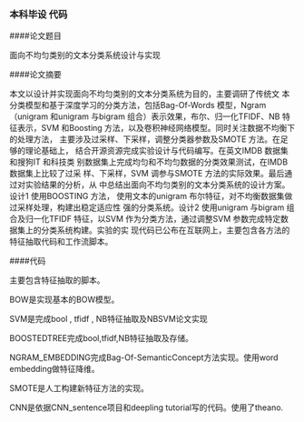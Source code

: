 ### 本科毕设 代码

####论文题目

 面向不均匀类别的文本分类系统设计与实现

####论文摘要 

本文以设计并实现面向不均匀类别的文本分类系统为目的，主要调研了传统文
本分类模型和基于深度学习的分类方法，包括Bag-Of-Words 模型，Ngram（unigram
和unigram 与bigram 组合）表示效果，布尔、归一化TFIDF、NB 特征表示，SVM
和Boosting 方法，以及卷积神经网络模型。同时关注数据不均衡下的处理方法，
主要涉及过采样、下采样，调整分类器参数及SMOTE 方法。在足够的理论基础上，
结合开源资源完成实验设计与代码编写。在英文IMDB 数据集和搜狗IT 和科技类
别数据集上完成均匀和不均匀数据的分类效果测试，在IMDB 数据集上比较了过采
样、下采样，SVM 调参与SMOTE 方法的实际效果。最后通过对实验结果的分析，从
中总结出面向不均匀类别的文本分类系统的设计方案。设计1 使用BOOSTING 方法，
使用文本的unigram 布尔特征，对不均衡数据集做过采样处理，构建出稳定适应性
强的分类系统。设计2 使用unigram 与bigram 组合及归一化TFIDF 特征，以SVM
作为分类方法，通过调整SVM 参数完成特定数据集上的分类系统构建。实验的实
现代码已公布在互联网上，主要包含各方法的特征抽取代码和工作流脚本。

####代码

主要包含特征抽取的脚本。

BOW是实现基本的BOW模型。

SVM是完成bool , tfidf , NB特征抽取及NBSVM论文实现

BOOSTEDTREE完成bool,tfidf,NB特征抽取及存储。

NGRAM_EMBEDDING完成Bag-Of-SemanticConcept方法实现。使用word embedding做特征降维。

SMOTE是人工构建新特征方法的实现。

CNN是依据CNN_sentence项目和deepling tutorial写的代码。使用了theano.


